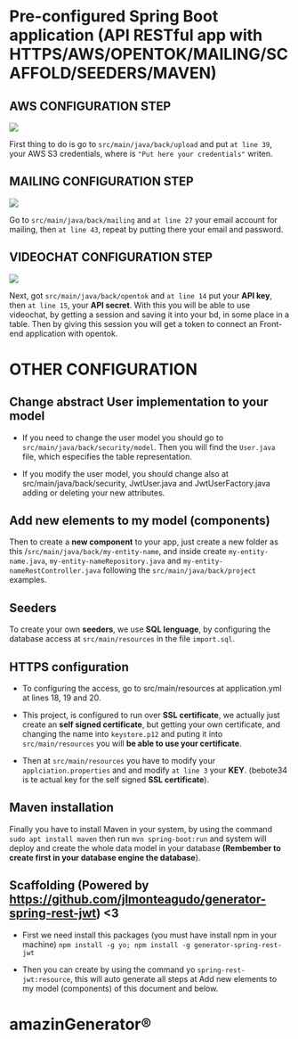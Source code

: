 # Pre-configured Spring Boot application (API RESTful app with HTTPS/AWS/OPENTOK/MAILING/SCAFFOLD/SEEDERS/MAVEN) 



## AWS CONFIGURATION STEP
![](https://i2.wp.com/www.pcihispano.com/contenido/uploads/2016/10/AWS_Cloud.png?fit=256%2C256&ssl=1)

First thing to do is go to `src/main/java/back/upload` and put `at line 39`, your AWS S3 credentials, where is `"Put here your credentials"` writen.

## MAILING CONFIGURATION STEP 
![](https://cristopherav.files.wordpress.com/2015/10/email-icon.png)

Go to `src/main/java/back/mailing` and `at line 27` your email account for mailing, then `at line 43`, repeat by putting there your email and password.

## VIDEOCHAT CONFIGURATION STEP
![](https://dl.myket.ir/newresizing/resize/medium/png/icon/fe19ae9b-b7d5-464b-a130-d6c79fd29a3d_.png)

Next, got `src/main/java/back/opentok` and `at line 14` put your **API key**, then `at line 15`, your **API secret**. With this you will be able to use videochat, by getting a session and saving it into your bd, in some place in a table. Then by giving this session you will get a token to connect an Front-end application with opentok.

# OTHER CONFIGURATION 

## Change abstract User implementation to your model

* If you need to change the user model you should go to `src/main/java/back/security/model`. Then you will find the `User.java` file, which especifies the table representation.

* If you modify the user model, you should change also at src/main/java/back/security, JwtUser.java and JwtUserFactory.java adding or deleting your new attributes.

## Add new elements to my model (components)

Then to create a **new component** to your app, just create a new folder as this /`src/main/java/back/my-entity-name`, and inside create `my-entity-name.java`, `my-entity-nameRepository.java` and `my-entity-nameRestController.java` following the `src/main/java/back/project` examples.

## Seeders 

To create your own **seeders**, we use **SQL lenguage**, by configuring the database access at `src/main/resources` in the file `import.sql`.

## HTTPS configuration

* To configuring the access, go to src/main/resources at application.yml at lines 18, 19 and 20.

* This project, is configured to run over **SSL certificate**, we actually just create an **self signed certificate**, but getting your own certificate, and changing the name into `keystore.p12` and puting it into `src/main/resources` you will **be able to use your certificate**.

* Then at `src/main/resources` you have to modify your `applciation.properties` and and modify `at line 3` your **KEY**. (bebote34 is te actual key for the self signed **SSL certificate**).

## Maven installation

Finally you have to install Maven in your system, by using the command `sudo apt install maven` then run `mvn spring-boot:run` and system will deploy and create the whole data model in your database **(Rembember to create first in your database engine the database**).

## Scaffolding (Powered by https://github.com/jlmonteagudo/generator-spring-rest-jwt) <3

* First we need install this packages (you must have install npm in your machine) 
`
npm install -g yo;
npm install -g generator-spring-rest-jwt
`

* Then you can create by using the command yo `spring-rest-jwt:resource`, this will auto generate all steps at  Add new elements to my model (components) of this document and below.



# amazinGenerator® 

